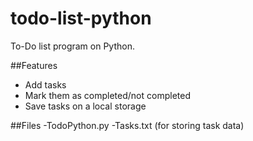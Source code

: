# todo-list-python
To-Do list program on Python.

##Features
- Add tasks 
- Mark them as completed/not completed
- Save tasks on a local storage

##Files
-TodoPython.py
-Tasks.txt (for storing task data)
